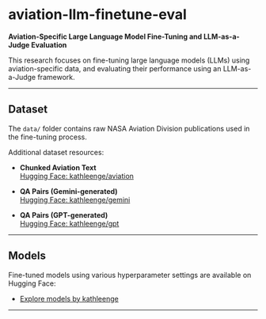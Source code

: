 # aviation-llm-finetune-eval

**Aviation-Specific Large Language Model Fine-Tuning and LLM-as-a-Judge Evaluation**

This research focuses on fine-tuning large language models (LLMs) using aviation-specific data, and evaluating their performance using an LLM-as-a-Judge framework.

---

## Dataset

The `data/` folder contains raw NASA Aviation Division publications used in the fine-tuning process.

Additional dataset resources:

- **Chunked Aviation Text**  
  [Hugging Face: kathleenge/aviation](https://huggingface.co/datasets/kathleenge/aviation)

- **QA Pairs (Gemini-generated)**  
  [Hugging Face: kathleenge/gemini](https://huggingface.co/datasets/kathleenge/gemini)

- **QA Pairs (GPT-generated)**  
  [Hugging Face: kathleenge/gpt](https://huggingface.co/datasets/kathleenge/gpt)

---

## Models

Fine-tuned models using various hyperparameter settings are available on Hugging Face:

- [Explore models by kathleenge](https://huggingface.co/kathleenge/models)

---
